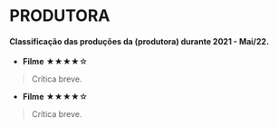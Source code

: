 
# PRODUTORA

#### Classificação das produções da (produtora) durante 2021 - Mai/22.

-  **Filme** ★★★★☆

> Crítica breve.

  


-  **Filme** ★★★★☆

> Crítica breve.
